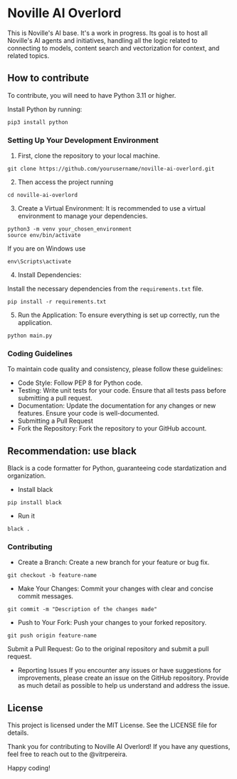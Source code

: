 # Noville AI Overlord

This is Noville's AI base. It's a work in progress. Its goal is to host all Noville's AI agents and initiatives, handling all the logic related to connecting to models, content search and vectorization for context, and related topics.

## How to contribute

To contribute, you will need to have Python 3.11 or higher.

Install Python by running:

```shell
pip3 install python
```

### Setting Up Your Development Environment

1. First, clone the repository to your local machine.

```shell
git clone https://github.com/yourusername/noville-ai-overlord.git
```

2. Then access the project running
```shell
cd noville-ai-overlord
```

3. Create a Virtual Environment: It is recommended to use a virtual environment to manage your dependencies.

```shell
python3 -m venv your_chosen_environment
source env/bin/activate
```

If you are on Windows use 
```shell
env\Scripts\activate
```

4. Install Dependencies: 

Install the necessary dependencies from the `requirements.txt` file.
```shell
pip install -r requirements.txt
```

5. Run the Application: To ensure everything is set up correctly, run the application.

```shell
python main.py
```


### Coding Guidelines
To maintain code quality and consistency, please follow these guidelines:

- Code Style: Follow PEP 8 for Python code.
- Testing: Write unit tests for your code. Ensure that all tests pass before submitting a pull request.
- Documentation: Update the documentation for any changes or new features. Ensure your code is well-documented.
- Submitting a Pull Request
- Fork the Repository: Fork the repository to your GitHub account.

## Recommendation: use black

Black is a code formatter for Python, guaranteeing code stardatization and organization.

- Install black

```shell
pip install black
```

- Run it

```shell
black .
```

### Contributing 
- Create a Branch: Create a new branch for your feature or bug fix.

```shell
git checkout -b feature-name
```

- Make Your Changes: Commit your changes with clear and concise commit messages.
```shell
git commit -m "Description of the changes made"
```

- Push to Your Fork: Push your changes to your forked repository.
```shell
git push origin feature-name
```

Submit a Pull Request: Go to the original repository and submit a pull request.

- Reporting Issues
If you encounter any issues or have suggestions for improvements, please create an issue on the GitHub repository. Provide as much detail as possible to help us understand and address the issue.

## License

This project is licensed under the MIT License. See the LICENSE file for details.

Thank you for contributing to Noville AI Overlord! If you have any questions, feel free to reach out to the @vitrpereira.

Happy coding!
